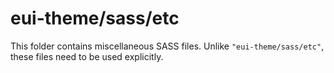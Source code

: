 # eui-theme/sass/etc

This folder contains miscellaneous SASS files. Unlike `"eui-theme/sass/etc"`, these files
need to be used explicitly.

